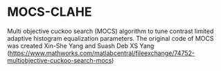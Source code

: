 # MOCS-CLAHE
Multi objective cuckoo search (MOCS) algorithm to tune contrast limited adaptive histogram equalization parameters. The original code of MOCS was created Xin-She Yang and Suash Deb XS Yang (https://www.mathworks.com/matlabcentral/fileexchange/74752-multiobjective-cuckoo-search-mocs)
